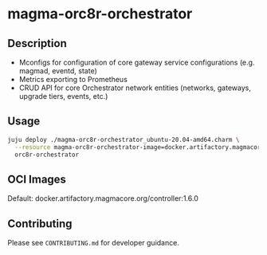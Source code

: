 # magma-orc8r-orchestrator

## Description
- Mconfigs for configuration of core gateway service configurations (e.g. magmad, eventd, state)
- Metrics exporting to Prometheus
- CRUD API for core Orchestrator network entities (networks, gateways, upgrade tiers, events, etc.)

## Usage

```bash
juju deploy ./magma-orc8r-orchestrator_ubuntu-20.04-amd64.charm \
  --resource magma-orc8r-orchestrator-image=docker.artifactory.magmacore.org/controller:1.6.0 \
  orc8r-orchestrator
```

## OCI Images

Default: docker.artifactory.magmacore.org/controller:1.6.0

## Contributing

Please see `CONTRIBUTING.md` for developer guidance.
